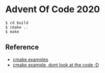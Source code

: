 # Advent Of Code 2020

```
$ cd build
$ cmake ..
$ make
```

## Reference
- [cmake examples](https://github.com/ttroy50/cmake-examples)
- [cmake example, dont look at the code ;D](https://github.com/Kazhuu/advent-of-code-2020/blob/main/CMakeLists.txt)
